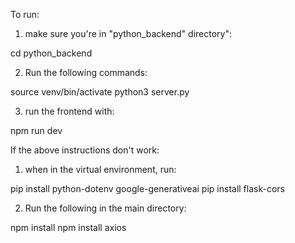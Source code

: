To run:

1. make sure you're in "python_backend" directory":

cd python_backend

2. Run the following commands:

source venv/bin/activate
python3 server.py

3. run the frontend with:

npm run dev

If the above instructions don't work:

1. when in the virtual environment, run:

pip install python-dotenv google-generativeai
pip install flask-cors

2. Run the following in the main directory:

npm install
npm install axios
